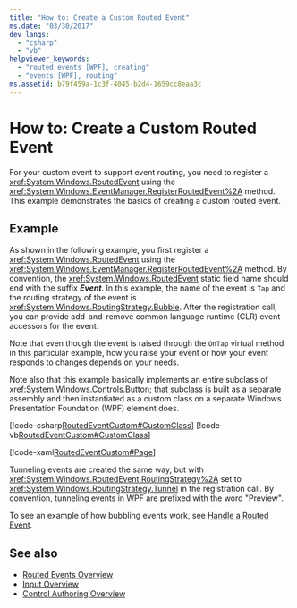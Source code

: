 ```yaml
---
title: "How to: Create a Custom Routed Event"
ms.date: "03/30/2017"
dev_langs: 
  - "csharp"
  - "vb"
helpviewer_keywords: 
  - "routed events [WPF], creating"
  - "events [WPF], routing"
ms.assetid: b79f459a-1c3f-4045-b2d4-1659cc8eaa3c
---
```

# How to: Create a Custom Routed Event
For your custom event to support event routing, you need to register a <xref:System.Windows.RoutedEvent> using the <xref:System.Windows.EventManager.RegisterRoutedEvent%2A> method. This example demonstrates the basics of creating a custom routed event.  
  
## Example  
 As shown in the following example, you first register a <xref:System.Windows.RoutedEvent> using the <xref:System.Windows.EventManager.RegisterRoutedEvent%2A> method. By convention, the <xref:System.Windows.RoutedEvent> static field name should end with the suffix ***Event***. In this example, the name of the event is `Tap` and the routing strategy of the event is <xref:System.Windows.RoutingStrategy.Bubble>. After the registration call, you can provide add-and-remove common language runtime (CLR) event accessors for the event.  
  
 Note that even though the event is raised through the `OnTap` virtual method in this particular example, how you raise your event or how your event responds to changes depends on your needs.  
  
 Note also that this example basically implements an entire subclass of <xref:System.Windows.Controls.Button>; that subclass is built as a separate assembly and then instantiated as a custom class on a separate Windows Presentation Foundation (WPF) element does.  
  
 [!code-csharp[RoutedEventCustom#CustomClass](~/samples/snippets/csharp/VS_Snippets_Wpf/RoutedEventCustom/CSharp/SDKSampleLibrary/class1.cs#customclass)]
 [!code-vb[RoutedEventCustom#CustomClass](~/samples/snippets/visualbasic/VS_Snippets_Wpf/RoutedEventCustom/VB/SDKSampleLibrary/Class1.vb#customclass)]  
  
 [!code-xaml[RoutedEventCustom#Page](~/samples/snippets/csharp/VS_Snippets_Wpf/RoutedEventCustom/CSharp/RoutedEventCustomApp/default.xaml#page)]  
  
 Tunneling events are created the same way, but with <xref:System.Windows.RoutedEvent.RoutingStrategy%2A> set to <xref:System.Windows.RoutingStrategy.Tunnel> in the registration call. By convention, tunneling events in WPF are prefixed with the word "Preview".  
  
 To see an example of how bubbling events work, see [Handle a Routed Event](how-to-handle-a-routed-event.md).  
  
## See also

- [Routed Events Overview](routed-events-overview.md)
- [Input Overview](input-overview.md)
- [Control Authoring Overview](../controls/control-authoring-overview.md)
